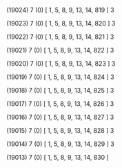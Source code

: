 (19024) 7 (0) [ 1, 5, 8, 9, 13, 14, 819 ] 3 


(19023) 7 (0) [ 1, 5, 8, 9, 13, 14, 820 ] 3 


(19022) 7 (0) [ 1, 5, 8, 9, 13, 14, 821 ] 3 


(19021) 7 (0) [ 1, 5, 8, 9, 13, 14, 822 ] 3 


(19020) 7 (0) [ 1, 5, 8, 9, 13, 14, 823 ] 3 


(19019) 7 (0) [ 1, 5, 8, 9, 13, 14, 824 ] 3 


(19018) 7 (0) [ 1, 5, 8, 9, 13, 14, 825 ] 3 


(19017) 7 (0) [ 1, 5, 8, 9, 13, 14, 826 ] 3 


(19016) 7 (0) [ 1, 5, 8, 9, 13, 14, 827 ] 3 


(19015) 7 (0) [ 1, 5, 8, 9, 13, 14, 828 ] 3 


(19014) 7 (0) [ 1, 5, 8, 9, 13, 14, 829 ] 3 


(19013) 7 (0) [ 1, 5, 8, 9, 13, 14, 830 ]  

